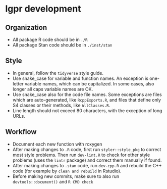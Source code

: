 # lgpr development

## Organization
- All package R code should be in `./R`
- All package Stan code should be in `./inst/stan`

## Style
- In general, follow the `tidyverse` style guide.
- Use snake_case for variable and function names. An exception is one-letter
  variable names, which can be capitalized. In some cases, also longer all caps    variable names are OK.
- Use snake_case also for the code file names. Some exceptions are files which
  are auto-generated, like `RcppExports.R`, and files that define only S4
  classes or their methods, like `AllClasses.R`.
- Line length should not exceed 80 characters, with the exception of long URLs.

## Workflow
- Document each new function with roxygen
- After making changes to `.R` code, first run `styler::style_pkg` to
  correct most style problems. Then run `dev-lint.R` to check for other
  style problems (uses the `lintr` package) and correct them manually if found.
- After making changes to `.stan` code, run `dev-cpp.R` and rebuild the C++
  code (for example by `clean and rebuild` in Rstudio).
- Before making new commits, make sure to also run `devtools::document()` and 
  `R CMD check`

